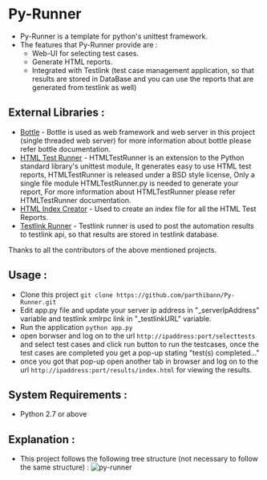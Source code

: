 Py-Runner
=========

  * Py-Runner is a template for python's unittest framework.
  * The features that Py-Runner provide are :
      * Web-UI for selecting test cases.
      * Generate HTML reports.
      * Integrated with Testlink (test case management application, so that results are stored in DataBase and you can use the reports that are generated from testlink as well)


## External Libraries : ##

  * [Bottle](https://github.com/defnull/bottle "Bottle") - Bottle is used as web framework and web server in this project (single threaded web server) for more information about bottle please refer bottle documentation.
  * [HTML Test Runner](https://github.com/tungwaiyip/HTMLTestRunner "HTML Test Runner") - HTMLTestRunner is an extension to the Python standard library's unittest module, It generates easy to use HTML test reports, HTMLTestRunner is released under a BSD style license, Only a single file module HTMLTestRunner.py is needed to generate your report, For more information about HTMLTestRunner please refer HTMLTestRunner documentation.
  * [HTML Index Creator](https://github.com/parthibann/HTMLIndexCreator "HTML Index Creator") - Used to create an index file for all the HTML Test Reports.
  * [Testlink Runner](https://github.com/parthibann/Python-TestLink-Runner "Testlink Runner") - Testlink runner is used to post the automation results to testlink api, so that results are stored in testlink database.

Thanks to all the contributors of the above mentioned projects.

## Usage : ##

  * Clone this project `git clone https://github.com/parthibann/Py-Runner.git`
  * Edit app.py file and update your server ip address in "_serverIpAddress" variable and testlink xmlrpc link in "_testlinkURL" variable.
  * Run the application `python app.py`
  * open borwser and log on to the url `http://ipaddress:port/selecttests` and select test cases and click run button to run the testcases, once the test cases are completed you get a pop-up stating "test(s) completed..."
  * once you got that pop-up open another tab in browser and log on to the url `http://ipaddress:port/results/index.html` for viewing the results.

## System Requirements : ##

  * Python 2.7 or above

## Explanation : ##

  * This project follows the following tree structure (not necessary to follow the same structure) :
![py-runner](https://cloud.githubusercontent.com/assets/4667360/2958070/0f029822-daa6-11e3-9bb2-e3892e0e587f.PNG)
